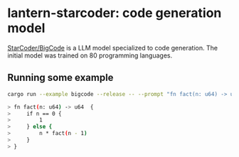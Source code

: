 # lantern-starcoder: code generation model

[StarCoder/BigCode](https://huggingface.co/bigcode/starcoderbase-1b) is a LLM
model specialized to code generation. The initial model was trained on 80
programming languages.

## Running some example

```bash
cargo run --example bigcode --release -- --prompt "fn fact(n: u64) -> u64 "

> fn fact(n: u64) -> u64  {
>     if n == 0 {
>         1
>     } else {
>         n * fact(n - 1)
>     }
> }
```
